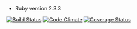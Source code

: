 * Ruby version 2.3.3

[![Build Status](https://codeship.com/projects/263479a0-ecda-0135-18ed-6e63804d6752/status?branch=master)](https://codeship.com/projects/263479a0-ecda-0135-18ed-6e63804d6752/status?branch=master)
[![Code Climate](https://codeclimate.com/github/prophetsfall/confidence/badges/gpa.svg)](https://codeclimate.com/github/prophetsfall/confidence)
[![Coverage Status](https://coveralls.io/repos/github/prophetsfall/confidence/badge.svg?branch=master)](https://coveralls.io/github/prophetsfall/confidence?branch=master)
